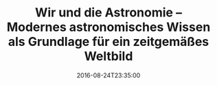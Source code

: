 ---
date: '2016-08-24T23:35:00'
talk_date: '1991-10-09T19:30:00'
talk_speakers:
  speaker1:
    name: Helmut Melsbach, Sobernheim
title: 'Wir und die Astronomie – <br>Modernes astronomisches Wissen als Grundlage für ein zeitgemäßes Weltbild'
---